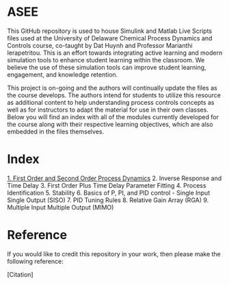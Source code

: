 # ASEE

This GitHub repository is used to house Simulink and Matlab Live Scripts files used at the University of Delaware Chemical Process Dynamics and Controls course, co-taught by Dat Huynh and Professor Marianthi Ierapetritou. This is an effort towards integrating active learning and modern simulation tools to enhance student learning within the classroom. We believe the use of these simulation tools can improve student learning, engagement, and knowledge retention. 

This project is on-going and the authors will continually update the files as the course develops. The authors intend for students to utilize this resource as additional content to help understanding process controls concepts as well as for instructors to adapt the material for use in their own classes. Below you will find an index with all of the modules currently developed for the course along with their respective learning objectives, which are also embedded in the files themselves. 

# Index

[1. First Order and Second Order Process Dynamics](1.First_Second_Order_Process_Dyanmics)
2. Inverse Response and Time Delay
3. First Order Plus Time Delay Parameter Fitting
4. Process Identification
5. Stability
6. Basics of P, PI, and PID control - Single Input Single Output (SISO)
7. PID Tuning Rules
8. Relative Gain Array (RGA)
9. Multiple Input Multiple Output (MIMO)

# Reference

If you would like to credit this repository in your work, then please make the following reference: 

[Citation]
